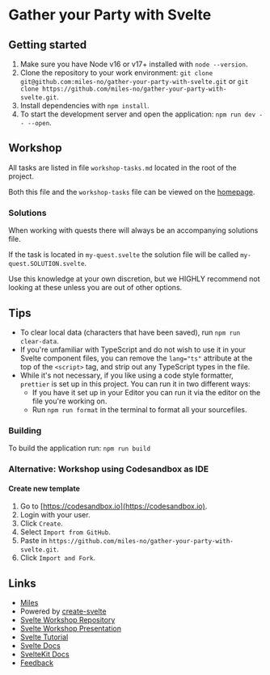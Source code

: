 # Gather your Party with Svelte

## Getting started

1. Make sure you have Node v16 or v17+ installed with `node --version`.
2. Clone the repository to your work environment: `git clone git@github.com:miles-no/gather-your-party-with-svelte.git`
   or `git clone https://github.com/miles-no/gather-your-party-with-svelte.git`.
3. Install dependencies with `npm install`.
4. To start the development server and open the application: `npm run dev -- --open`.

## Workshop

All tasks are listed in file `workshop-tasks.md` located in the root of the project.

Both this file and the `workshop-tasks` file can be viewed on the [homepage](http://localhost:3000).

### Solutions

When working with quests there will always be an accompanying solutions file.

If the task is located in `my-quest.svelte` the solution file will be called `my-quest.SOLUTION.svelte`.

Use this knowledge at your own discretion, but we HIGHLY recommend not looking at these unless you are out of other
options.

## Tips

- To clear local data (characters that have been saved), run `npm run clear-data`.
- If you're unfamiliar with TypeScript and do not wish to use it in your Svelte component files, you can remove
  the `lang="ts"` attribute at the top of the `<script>` tag, and strip out any TypeScript types in the file.
- While it's not necessary, if you like using a code style formatter, `prettier` is set up in this project.
  You can run it in two different ways:
  - If you have it set up in your Editor you can run it via the editor on the file you're working on.
  - Run `npm run format` in the terminal to format all your sourcefiles.

### Building

To build the application run: `npm run build`

### Alternative: Workshop using Codesandbox as IDE

<!-- TODO Creating a CS template isn't working, fix this after write permissions are fiex -->
<!--
#### Use existing template (Recommended)

1. Create an account on [https://codesandbox.io](https://codesandbox.io).
2. Go to [https://codesandbox.io/s/booster2022-gather-your-party-with-svelte-74wzwu](https://codesandbox.io/s/booster2022-gather-your-party-with-svelte-74wzwu) and start hacking!
-->

#### Create new template

1. Go to [https://codesandbox.io](https://codesandbox.io).
2. Login with your user.
3. Click `Create`.
4. Select `Import from GitHub`.
5. Paste in `https://github.com/miles-no/gather-your-party-with-svelte.git`.
6. Click `Import and Fork`.

## Links

- [Miles](https://www.miles.no)
- Powered by [create-svelte](https://github.com/sveltejs/kit/tree/master/packages/create-svelte)
- [Svelte Workshop Repository](https://github.com/miles-no/gather-your-party-with-svelte)
- [Svelte Workshop Presentation](https://github.com/miles-no/gather-your-party-with-svelte/blob/main/docs/Presentation.pdf)
- [Svelte Tutorial](https://svelte.dev/tutorial/basics)
- [Svelte Docs](https://svelte.dev/docs)
- [SvelteKit Docs](https://kit.svelte.dev/docs)
- [Feedback](https://forms.gle/uVbWJuUV2R9N1z1V6)

